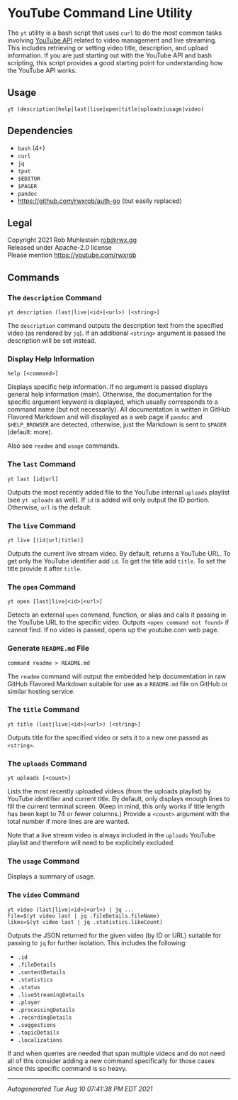 # YouTube Command Line Utility

The `yt` utility is a bash script that uses `curl` to do the most common
tasks involving [YouTube API] related to video management and live
streaming. This includes retrieving or setting video title, description,
and upload information. If you are just starting out with the YouTube API and bash scripting, this script provides a good starting point for
understanding how the YouTube API works.

[YouTube API]: <https://developers.google.com/youtube/v3/getting-started>

## Usage

```
yt (description|help|last|live|open|title|uploads|usage|video)
```

## Dependencies

* `bash` (4+)
* `curl`
* `jq`
* `tput`
* `$EDITOR`
* `$PAGER`
* `pandoc`
* <https://github.com/rwxrob/auth-go> (but easily replaced)

## Legal

Copyright 2021 Rob Muhlestein <rob@rwx.gg>  
Released under Apache-2.0 license  
Please mention https://youtube.com/rwxrob

## Commands

### The `description` Command

```
yt description (last|live|<id>|<url>) [<string>]
```

The `description` command outputs the description text from the
specified video (as rendered by `jq`).  If an additional `<string>`
argument is passed the description will be set instead.

### Display Help Information

```
help [<command>]
```

Displays specific help information. If no argument is passed displays
general help information (main). Otherwise, the documentation for the
specific argument keyword is displayed, which usually corresponds to
a command name (but not necessarily). All documentation is written in
GitHub Flavored Markdown and will displayed as a web page if `pandoc`
and `$HELP_BROWSER` are detected, otherwise, just the Markdown is sent
to `$PAGER` (default: more).

Also see `readme` and `usage` commands.

### The `last` Command

```
yt last [id|url]
```

Outputs the most recently added file to the YouTube internal `uploads`
playlist (see `yt uploads` as well). If `id` is added will only output
the ID portion. Otherwise, `url` is the default.

### The `live` Command

```
yt live [(id|url|title)]
```

Outputs the current live stream video.  By default, returns a YouTube
URL. To get only the YouTube identifier add `id`. To get the title add
`title`. To set the title provide it after `title`.

### The `open` Command

```
yt open [last|live|<id>|<url>]
```

Detects an external `open` command, function, or alias and calls it
passing in the YouTube URL to the specific video.  Outputs `<open
command not found>` if cannot find. If no video is passed, opens up the
youtube.com web page.

### Generate `README.md` File

```
command readme > README.md
```

The `readme` command will output the embedded help documentation in raw
GitHub Flavored Markdown suitable for use as a `README.md` file on
GitHub or similar hosting service.

### The `title` Command

```
yt title (last|live|<id>|<url>) [<string>]
```

Outputs title for the specified video or sets it to a new one passed as
`<string>`.

### The `uploads` Command

```
yt uploads [<count>]
```

Lists the most recently uploaded videos (from the uploads playlist) by
YouTube identifier and current title. By default, only displays enough
lines to fill the current terminal screen. (Keep in mind, this only
works if title length has been kept to 74 or fewer columns.) Provide
a `<count>` argument with the total number if more lines are are wanted.

Note that a live stream video is always included in the `uploads` YouTube playlist and therefore will need to be explicitely excluded.

### The `usage` Command

Displays a summary of usage.

### The `video` Command

```
yt video (last|live|<id>|<url>) | jq ...
file=$(yt video last | jq .fileDetails.fileName)
likes=$(yt video last | jq .statistics.likeCount)
```

Outputs the JSON returned for the given video (by ID or URL) suitable
for passing to `jq` for further isolation. This includes the following:

* `.id`
* `.fileDetails`
* `.contentDetails`
* `.statistics`
* `.status`
* `.liveStreamingDetails`
* `.player`
* `.processingDetails`
* `.recordingDetails`
* `.suggestions`
* `.topicDetails`
* `.localizations`

If and when queries are needed that span multiple videos and do not need all of this consider adding a new command specifically for those cases since this specific command is so heavy.

----

*Autogenerated Tue Aug 10 07:41:38 PM EDT 2021*

